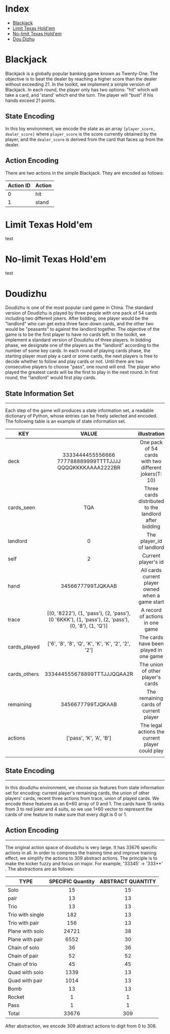# Index
* [Blackjack](docs/games.md#blackjack)
* [Limit Texas Hold'em](docs/games.md#limit-texas-holdem)
* [No-limit Texas Hold'em](docs/games.md#no-limit-texas-holdem)
* [Dou Dizhu](docs/games.md#dou-dizhu)
# Blackjack
Blackjack is a globally popular banking game known as Twenty-One. The objective is to beat the dealer by reaching a higher score than the dealer without exceeding 21. In the toolkit, we implement a simple version of Blackjack. In each round, the player only has two options: "hit" which will take a card, and 'stand' which end the turn. The player will "bust" if his hands exceed 21 points.
## State Encoding
In this toy environment, we encode the state as an array `[player_score, dealer_score]` where `player_score` is the score currently obtained by the player, and the `dealer_score` is derived from the card that faces up from the dealer.
## Action Encoding
There are two actions in the simple Blackjack. They are encoded as follows:

| Action ID                     | Action  |
| ------------------------ |:--------------|
| 0 | hit |
| 1 | stand |

# Limit Texas Hold'em
test
# No-limit Texas Hold'em
test
# Doudizhu

Doudizhu is one of the most popular card game in China.  The standard version of Doudizhu is played by three people with  one pack of 54 cards including two different jokers. After bidding, one player would be the "landlord" who can get extra three face-down cards, and the other two would be "peasants" to against the landlord together.  The objective of the game is to be the first player to have no cards left. In the toolkit, we implement a standard version of Doudizhu of three players. In bidding phase, we designate one of the players as the "landlord" according to the number of some key cards. In each round of playing cards phase, the starting player must play a card or some cards, the next players is free to decide whether to follow and play cards or not. Until there are two consecutive players to choose "pass", one round will end. The player who played the greatest cards will be the first to play in the next round. In first round, the "landlord" would first play cards.

## State Information Set

------

Each step of the game will produces a state information set, a readable dictionary of Python, whose entries can be freely selected and encoded. The following table is an example of state information set.



| KEY          |                            VALUE                             |                       illustration                       |
| ------------ | :----------------------------------------------------------: | :------------------------------------------------------: |
| deck         | 3333444455556666<br>777788889999TTTTJJJJ<br>QQQQKKKKAAAA2222BR | One pack of 54 cards<br>with two different jokers(T: 10) |
| cards_seen   |                             TQA                              |  Three cards distributed to the landlord after bidding   |
| landlord     |                              0                               |                The player_id of landlord                 |
| self         |                              2                               |                   Current player's id                    |
| hand         |                      3456677799TJQKAAB                       |     All cards current player owned when a game start     |
| trace        | [(0, '8222'), (1, 'pass'), (2, 'pass'), (0 '6KKK'), (1, 'pass'), (2, 'pass'), (0, '8'), (1, 'Q')] |             A record of  actions in one game             |
| cards_played |      ['6', '8', '8', 'Q', 'K', 'K', 'K', '2', '2', '2']      |          The cards have been played in one game          |
| cards_others |                 333444555678899TTTJJJQQAA2R                  |            The union of other player's cards             |
| remaining    |                      3456677799TJQKAAB                       |          The remaining cards of current player           |
| actions      |                   ['pass', 'K', 'A', 'B']                    |     The legal actions the current player could play      |
|              |                                                              |                                                          |

## State Encoding

------

In this doudizhu environment,  we choose six features from state information set for encoding: current player's remaining cards, the union of other players' cards, recent three actions from trace, union of played cards. We encode these features as an 6×60 array of 0 and 1.  The cards have 15 ranks from 3 to red joker and 4 suits, so we use 1×60 vector to represent the cards of one feature to make sure that every digit is 0 or 1. 

## Action Encoding

------

The original action space of doudizhu is very large. It has 33676 specific actions in all. In order to compress the training time and improve training effect, we simplify the actions to 309 abstract actions. The principle is to make the kicker fuzzy and focus on major. For example, '33345' -> '333**' . The abstractions are as follows:

| TYPE             | SPECIFIC Quantity | ABSTRACT QUANTITY |
| ---------------- | :---------------: | :---------------: |
| Solo             |        15         |        15         |
| pair             |        13         |        13         |
| Trio             |        13         |        13         |
| Trio with single |        182        |        13         |
| Trio with pair   |        156        |        13         |
| Plane with solo  |       24721       |        38         |
| Plane with pair  |       6552        |        30         |
| Chain of solo    |        36         |        36         |
| Chain of pair    |        52         |        52         |
| Chain of trio    |        45         |        45         |
| Quad with solo   |       1339        |        13         |
| Quad with pair   |       1014        |        13         |
| Bomb             |        13         |        13         |
| Rocket           |         1         |         1         |
| Pass             |         1         |         1         |
| Total            |       33676       |        309        |

After abstraction, we encode 309 abstract actions to digit from 0 to 308.